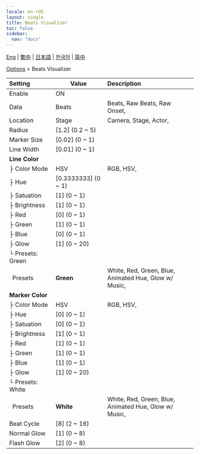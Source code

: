 ```yaml
---
locale: en-rUS
layout: single
title: Beats Visualizer
toc: false
sidebar:
  nav: "docs"
---
```

[Eng](/dancexr/menu/2025.4/stage/beats_visualizer) | [繁中](/tw/dancexr/menu/2025.4/stage/beats_visualizer) | [日本語](/jp/dancexr/menu/2025.4/stage/beats_visualizer) | [한국어](/kr/dancexr/menu/2025.4/stage/beats_visualizer) | [简中](/zh/dancexr/menu/2025.4/stage/beats_visualizer)

[Options](../menu#Options) > Beats Visualizer



| Setting | Value | Description |
| :--- | --- | :--- |
| Enable | ON | 
| Data | Beats | Beats, Raw Beats, Raw Onset, 
| Location | Stage | Camera, Stage, Actor, 
| Radius | [1.2] (0.2 ~ 5) | 
| Marker Size | [0.02] (0 ~ 1) | 
| Line Width | [0.01] (0 ~ 1) | 
| **Line Color** | | 
| ├&nbsp;Color Mode | HSV | RGB, HSV, 
| ├&nbsp;Hue | [0.3333333] (0 ~ 1) | 
| ├&nbsp;Satuation | [1] (0 ~ 1) | 
| ├&nbsp;Brightness | [1] (0 ~ 1) | 
| ├&nbsp;Red | [0] (0 ~ 1) | 
| ├&nbsp;Green | [1] (0 ~ 1) | 
| ├&nbsp;Blue | [0] (0 ~ 1) | 
| ├&nbsp;Glow | [1] (0 ~ 20) | 
| └&nbsp;Presets: Green || 
| &nbsp;&nbsp;Presets | **Green** | White, Red, Green, Blue, Animated Hue, Glow w/ Music,  |
| **Marker Color** | | 
| ├&nbsp;Color Mode | HSV | RGB, HSV, 
| ├&nbsp;Hue | [0] (0 ~ 1) | 
| ├&nbsp;Satuation | [0] (0 ~ 1) | 
| ├&nbsp;Brightness | [1] (0 ~ 1) | 
| ├&nbsp;Red | [1] (0 ~ 1) | 
| ├&nbsp;Green | [1] (0 ~ 1) | 
| ├&nbsp;Blue | [1] (0 ~ 1) | 
| ├&nbsp;Glow | [1] (0 ~ 20) | 
| └&nbsp;Presets: White || 
| &nbsp;&nbsp;Presets | **White** | White, Red, Green, Blue, Animated Hue, Glow w/ Music,  |
| Beat Cycle | [8] (2 ~ 16) | 
| Normal Glow | [1] (0 ~ 8) | 
| Flash Glow | [2] (0 ~ 8) | 
